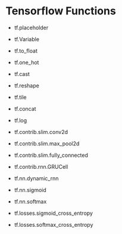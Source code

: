 # Tensorflow Functions

- tf.placeholder

- tf.Variable

- tf.to_float

- tf.one_hot

- tf.cast

- tf.reshape

- tf.tile

- tf.concat

- tf.log

- tf.contrib.slim.conv2d

- tf.contrib.slim.max_pool2d

- tf.contrib.slim.fully_connected

- tf.contrib.rnn.GRUCell

- tf.nn.dynamic_rnn

- tf.nn.sigmoid

- tf.nn.softmax

- tf.losses.sigmoid_cross_entropy

- tf.losses.softmax_cross_entropy




